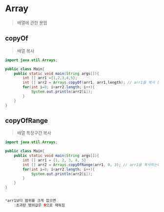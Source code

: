 <H1>Array</H1>

> 배열에 관한 문법



<h2>copyOf</h2>

> 배열 복사

```java
import java.util.Arrays;

public class Main{
    public static void main(String args[]){
        int [] arr1 ={1,2,3,4,5}; 
        int [] arr2 = Arrays.copyOf(arr1, arr1,length); // arr1을 복사 (복사할 배열, 배열의 길이)
        for(int i=0; i<arr2.length; i++){
            System.out.println(arr2[i]);
        }
    }
}
```

<h2>copyOfRange</h2>

> 배열 특정구간 복사

```java
import java.util.Arrays;

public class Main{
    public static void main(String args[]){
        int [] arr1 = {1, 2, 3, 4, 5}
        int [] arr2 = Arrays.copyOfRange(arr1, 0, 3); // arr1을 복사하는데 index0번부터 2번까지만 복사
        for(int i=0; i<arr2.length; i++){
            System.out.println(arr2[i]);
        }
    }
}


*arr1보다 범위를 크게 잡으면
    :초과된 범위값은 0으로 채워짐
```



